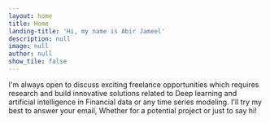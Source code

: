 ```yaml
---
layout: home
title: Home
landing-title: 'Hi, my name is Abir Jameel'
description: null
image: null
author: null
show_tile: false
---
```


I'm always open to discuss exciting freelance opportunities which requires research and build innovative solutions related to Deep learning and artificial intelligence in Financial data or any time series modeling. I'll try my best to answer your email, Whether for a potential project or just to say hi!


